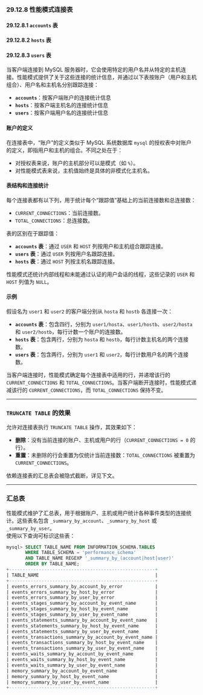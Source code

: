 ### 29.12.8 性能模式连接表

#### 29.12.8.1 `accounts` 表  
#### 29.12.8.2 `hosts` 表  
#### 29.12.8.3 `users` 表  

当客户端连接到 MySQL 服务器时，它会使用特定的用户名并从特定的主机连接。性能模式提供了关于这些连接的统计信息，并通过以下表按账户（用户和主机组合）、用户名和主机名分别跟踪连接：

- **`accounts`**：按客户端账户的连接统计信息  
- **`hosts`**：按客户端主机名的连接统计信息  
- **`users`**：按客户端用户名的连接统计信息  

#### 账户的定义
在连接表中，“账户”的定义类似于 MySQL 系统数据库 `mysql` 的授权表中对账户的定义，即指用户和主机的组合。不同之处在于：
- 对授权表来说，账户的主机部分可以是模式（如 `%`）。  
- 对性能模式表来说，主机值始终是具体的非模式化主机名。

#### 表结构和连接统计
每个连接表都有以下列，用于统计每个“跟踪值”基础上的当前连接数和总连接数：
- `CURRENT_CONNECTIONS`：当前连接数。
- `TOTAL_CONNECTIONS`：总连接数。

表的区别在于跟踪值：
- **`accounts` 表**：通过 `USER` 和 `HOST` 列按用户和主机组合跟踪连接。  
- **`users` 表**：通过 `USER` 列按用户名跟踪连接。  
- **`hosts` 表**：通过 `HOST` 列按主机名跟踪连接。

性能模式还统计内部线程和未能通过认证的用户会话的线程，这些记录的 `USER` 和 `HOST` 列值为 `NULL`。

#### 示例
假设名为 `user1` 和 `user2` 的客户端分别从 `hosta` 和 `hostb` 各连接一次：
- **`accounts` 表**：包含四行，分别为 `user1/hosta`、`user1/hostb`、`user2/hosta` 和 `user2/hostb`，每行计数一个账户的连接数。  
- **`hosts` 表**：包含两行，分别为 `hosta` 和 `hostb`，每行计数主机名的两个连接数。  
- **`users` 表**：包含两行，分别为 `user1` 和 `user2`，每行计数用户名的两个连接数。

当客户端连接时，性能模式确定每个连接表中适用的行，并递增该行的 `CURRENT_CONNECTIONS` 和 `TOTAL_CONNECTIONS`。当客户端断开连接时，性能模式递减该行的 `CURRENT_CONNECTIONS`，而 `TOTAL_CONNECTIONS` 保持不变。

---

### `TRUNCATE TABLE` 的效果
允许对连接表执行 `TRUNCATE TABLE` 操作，其效果如下：
- **删除**：没有当前连接的账户、主机或用户的行（`CURRENT_CONNECTIONS = 0` 的行）。  
- **重置**：未删除的行会重置为仅统计当前连接数：`TOTAL_CONNECTIONS` 被重置为 `CURRENT_CONNECTIONS`。  

依赖连接表的汇总表会被隐式截断，详见下文。

---

### 汇总表
性能模式维护了汇总表，用于根据账户、主机或用户统计各种事件类型的连接统计。这些表名包含 `_summary_by_account`、`_summary_by_host` 或 `_summary_by_user`。  
使用以下查询可标识这些表：
```sql
mysql> SELECT TABLE_NAME FROM INFORMATION_SCHEMA.TABLES
       WHERE TABLE_SCHEMA = 'performance_schema'
       AND TABLE_NAME REGEXP '_summary_by_(account|host|user)'
       ORDER BY TABLE_NAME;
+------------------------------------------------------+
| TABLE_NAME                                           |
+------------------------------------------------------+
| events_errors_summary_by_account_by_error            |
| events_errors_summary_by_host_by_error               |
| events_errors_summary_by_user_by_error               |
| events_stages_summary_by_account_by_event_name       |
| events_stages_summary_by_host_by_event_name          |
| events_stages_summary_by_user_by_event_name          |
| events_statements_summary_by_account_by_event_name   |
| events_statements_summary_by_host_by_event_name      |
| events_statements_summary_by_user_by_event_name      |
| events_transactions_summary_by_account_by_event_name |
| events_transactions_summary_by_host_by_event_name    |
| events_transactions_summary_by_user_by_event_name    |
| events_waits_summary_by_account_by_event_name        |
| events_waits_summary_by_host_by_event_name           |
| events_waits_summary_by_user_by_event_name           |
| memory_summary_by_account_by_event_name              |
| memory_summary_by_host_by_event_name                 |
| memory_summary_by_user_by_event_name                 |
+------------------------------------------------------+